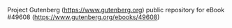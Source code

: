 Project Gutenberg (https://www.gutenberg.org) public repository for eBook #49608 (https://www.gutenberg.org/ebooks/49608)
